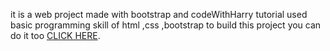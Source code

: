 
it is a web project made with bootstrap and codeWithHarry tutorial
used basic programming skill of html ,css ,bootstrap to build this project you can do it too
[CLICK HERE](https://2004abhi.github.io/coolblogpst.github.io/).